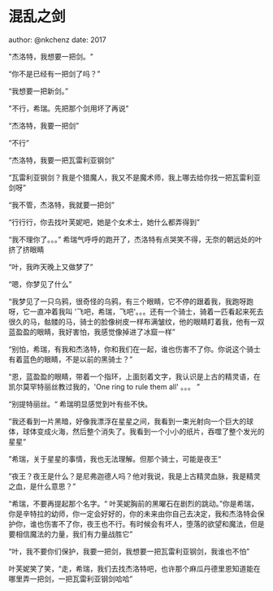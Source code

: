 # 混乱之剑
author: @nkchenz
date: 2017


"杰洛特，我想要一把剑。"

“你不是已经有一把剑了吗？”

“我想要一把新剑。”

"不行，希瑞。先把那个剑用坏了再说"

“杰洛特，我要一把剑”

“不行”

“杰洛特，我要一把瓦雷利亚钢剑”

“瓦雷利亚钢剑？我是个猎魔人，我又不是魔术师，我上哪去给你找一把瓦雷利亚剑呀”

“我不管，杰洛特，我就要一把剑”

“行行行，你去找叶芙妮吧，她是个女术士，她什么都弄得到”

“我不理你了。。。” 希瑞气呼呼的跑开了，杰洛特有点哭笑不得，无奈的朝远处的叶挤了挤眼睛



“叶，我昨天晚上又做梦了”

“嗯，你梦见了什么”

“我梦见了一只乌鸦，很奇怪的乌鸦，有三个眼睛，它不停的跟着我，我跑呀跑呀，它一直冲着我叫 '飞吧，希瑞，飞吧'。。。还有一个骑士，骑着一匹看起来死去很久的马，骷髅的马，骑士的脸像树皮一样布满皱纹，他的眼睛盯着我，他有一双蓝盈盈的眼睛，我好害怕，我感觉像掉进了冰窟一样”

“别怕，希瑞，有我和杰洛特，你和我们在一起，谁也伤害不了你。你说这个骑士有着蓝色的眼睛，不是以前的黑骑士？”

“恩，蓝盈盈的眼睛，带着一个指环，上面刻着文字，我认识是上古的精灵语，在凯尔莫罕特丽丝教过我的，'One ring to rule them all' 。。。 ”

“别提特丽丝。“ 希瑞明显感觉到叶有些不快。

”我还看到一片黑暗，好像我漂浮在星星之间，我看到一束光射向一个巨大的球体，球体变成火海，然后整个消失了。我看到一个小小的纸片，吞噬了整个发光的星星“

”希瑞，关于星星的事情，我也无法理解。但那个骑士，可能是夜王“

”夜王？夜王是什么？是尼弗迦德人吗？他对我说，我是上古精灵血脉，我是精灵之血，是什么意思？”

“希瑞，不要再提起那个名字。“ 叶芙妮胸前的黑曜石在剧烈的跳动。”你是希瑞，你是辛特拉的幼师，你一定会好好的，你的未来由你自己去决定，我和杰洛特会保护你，谁也伤害不了你，夜王也不行。有时候会有坏人，堕落的欲望和魔法，但是要相信魔法的力量，我们有力量战胜它”

“叶，我不要你们保护，我要一把剑，我想要一把瓦雷利亚钢剑，我谁也不怕”

叶芙妮笑了笑，“走，希瑞，我们去找杰洛特吧，也许那个麻瓜丹德里恩知道能在哪里弄一把剑，一把瓦雷利亚钢剑哈哈”

